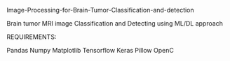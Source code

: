 Image-Processing-for-Brain-Tumor-Classification-and-detection

Brain tumor MRI image Classification and Detecting using ML/DL approach

REQUIREMENTS:

Pandas
Numpy
Matplotlib
Tensorflow
Keras
Pillow
OpenC

